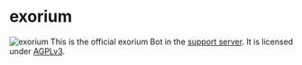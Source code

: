 exorium
===
![exorium](https://socialify.git.ci/flitzstudios/exorium/image?description=1&descriptionEditable=A%20multifunctional%20bot%20to%20fit%20your%20needs.%0AFor%20furries%2C%20by%20furries.&font=Raleway&forks=1&issues=1&language=1&logo=https%3A%2F%2Fcdn.discordapp.com%2Favatars%2F620990340630970425%2Ff2c674c02de38c1c822680bc9ce401c0.png%3Fsize%3D1024&owner=1&pattern=Circuit%20Board&pulls=1&stargazers=1&theme=Light)
This is the official exorium Bot in the [support server](https://discord.gg/XUS6jcD7n7). It is licensed under [AGPLv3](https://github.com/flitzstudios/exorium/blob/master/LICENSE).
